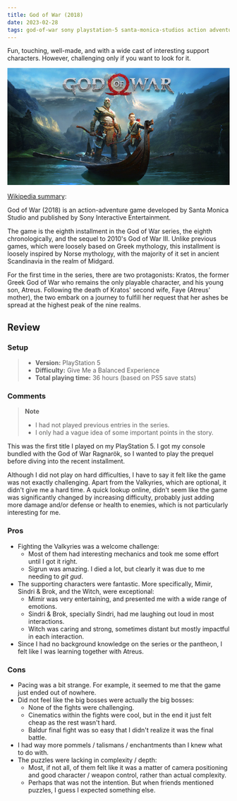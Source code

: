 ```yaml
---
title: God of War (2018)
date: 2023-02-28
tags: god-of-war sony playstation-5 santa-monica-studios action adventure 
---
```


Fun, touching, well-made, and with a wide cast of interesting support characters. However, challenging only if you want
to look for it.

![](https://raw.githubusercontent.com/Tschis/reviews-blog/main/assets/covers/god-of-war-2018-cover.jpg)

[Wikipedia summary](https://en.wikipedia.org/wiki/God_of_War_(2018_video_game)):

God of War (2018) is an action-adventure game developed by Santa Monica Studio and published by Sony Interactive 
Entertainment.

The game is the eighth installment in the God of War series, the eighth chronologically, and the sequel to 2010's 
God of War III. Unlike previous games, which were loosely based on Greek mythology, this installment is loosely
inspired by Norse mythology, with the majority of it set in ancient Scandinavia in the realm of Midgard.

For the first time in the series, there are two protagonists: Kratos, the former Greek God of War who remains the only
playable character, and his young son, Atreus. Following the death of Kratos' second wife, Faye (Atreus' mother), the
two embark on a journey to fulfill her request that her ashes be spread at the highest peak of the nine realms.

## Review

### Setup
> - **Version:** PlayStation 5  
> - **Difficulty:** Give Me a Balanced Experience  
> - **Total playing time:** 36 hours (based on PS5 save stats)

### Comments

> **Note**  
> - I had not played previous entries in the series.  
> - I only had a vague idea of some important points in the story.

This was the first title I played on my PlayStation 5. I got my console bundled with the God of War Ragnarök, so I 
wanted to play the prequel before diving into the recent installment.

Although I did not play on hard difficulties, I have to say it felt like the game was not exactly challenging. Apart
from the Valkyries, which are optional, it didn't give me a hard time. A quick lookup online, didn't seem like the game
was significantly changed by increasing difficulty, probably just adding more damage and/or defense or health to 
enemies, which is not particularly interesting for me.

### Pros

* Fighting the Valkyries was a welcome challenge:
  * Most of them had interesting mechanics and took me some effort until I got it right. 
  * Sigrun was amazing. I died a lot, but clearly it was due to me needing to *git gud*.
* The supporting characters were fantastic. More specifically, Mimir, Sindri & Brok, and the Witch, were exceptional:
  * Mimir was very entertaining, and presented me with a wide range of emotions.
  * Sindri & Brok, specially Sindri, had me laughing out loud in most interactions.
  * Witch was caring and strong, sometimes distant but mostly impactful in each interaction. 
* Since I had no background knowledge on the series or the pantheon, I felt like I was learning together with Atreus.

### Cons

* Pacing was a bit strange. For example, it seemed to me that the game just ended out of nowhere.
* Did not feel like the big bosses were actually the big bosses:
  * None of the fights were challenging.
  * Cinematics within the fights were cool, but in the end it just felt cheap as the rest wasn't hard.
  * Baldur final fight was so easy that I didn't realize it was the final battle.
* I had way more pommels / talismans / enchantments than I knew what to do with.
* The puzzles were lacking in complexity / depth:
  * Most, if not all, of them felt like it was a matter of camera positioning and good character / weapon control, 
  rather than actual complexity.
  * Perhaps that was not the intention. But when friends mentioned puzzles, I guess I expected something else.
